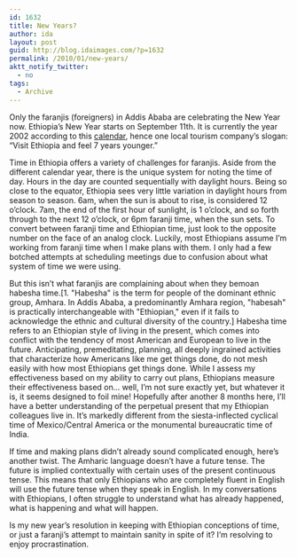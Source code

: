 ```yaml
---
id: 1632
title: New Years?
author: ida
layout: post
guid: http://blog.idaimages.com/?p=1632
permalink: /2010/01/new-years/
aktt_notify_twitter:
  - no
tags:
  - Archive
---
```

Only the faranjis (foreigners) in Addis Ababa are celebrating the New Year now. Ethiopia’s New Year starts on September 11th. It is currently the year 2002 according to this [calendar][1], hence one local tourism company’s slogan: “Visit Ethiopia and feel 7 years younger.”

Time in Ethiopia offers a variety of challenges for faranjis. Aside from the different calendar year, there is the unique system for noting the time of day. Hours in the day are counted sequentially with daylight hours. Being so close to the equator, Ethiopia sees very little variation in daylight hours from season to season. 6am, when the sun is about to rise, is considered 12 o’clock. 7am, the end of the first hour of sunlight, is 1 o’clock, and so forth through to the next 12 o’clock, or 6pm faranji time, when the sun sets. To convert between faranji time and Ethiopian time, just look to the opposite number on the face of an analog clock. Luckily, most Ethiopians assume I’m working from faranji time when I make plans with them. I only had a few botched attempts at scheduling meetings due to confusion about what system of time we were using.

But this isn’t what faranjis are complaining about when they bemoan habesha time.[1. "Habesha" is the term for people of the dominant ethnic group, Amhara. In Addis Ababa, a predominantly Amhara region, "habesah" is practically interchangeable with "Ethiopian," even if it fails to acknowledge the ethnic and cultural diversity of the country.] Habesha time refers to an Ethiopian style of living in the present, which comes into conflict with the tendency of most American and European to live in the future. Anticipating, premeditating, planning, all deeply ingrained activities that characterize how Americans like me get things done, do not mesh easily with how most Ethiopians get things done. While I assess my effectiveness based on my ability to carry out plans, Ethiopians measure their effectiveness based on… well, I’m not sure exactly yet, but whatever it is, it seems designed to foil mine! Hopefully after another 8 months here, I’ll have a better understanding of the perpetual present that my Ethiopian colleagues live in. It&#8217;s markedly different from the siesta-inflected cyclical time of Mexico/Central America or the monumental bureaucratic time of India.

If time and making plans didn’t already sound complicated enough, here’s another twist. The Amharic language doesn’t have a future tense. The future is implied contextually with certain uses of the present continuous tense. This means that only Ethiopians who are completely fluent in English will use the future tense when they speak in English. In my conversations with Ethiopians, I often struggle to understand what has already happened, what is happening and what will happen.

Is my new year’s resolution in keeping with Ethiopian conceptions of time, or just a faranji’s attempt to maintain sanity in spite of it? I’m resolving to enjoy procrastination.

 [1]: http://en.wikipedia.org/wiki/Ethiopian_calendar